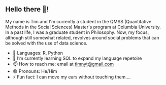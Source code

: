## Hello there 👋!

My name is Tim and I'm currently a student in the QMSS (Quantitative Methods in the Social Sciences) Master's program at Columbia University. In a past life, I was a graduate student in Philosophy. Now, my focus, although still somewhat related, revolves around social problems that can be solved with the use of data science.  

- 🔭 Languages: R, Python
- 🌱 I’m currently learning SQL to expand my language repetoire
- 📫 How to reach me: email at timnyt@gmail.com
- 😄 Pronouns: He/Him
- ⚡ Fun fact: I can move my ears without touching them....

